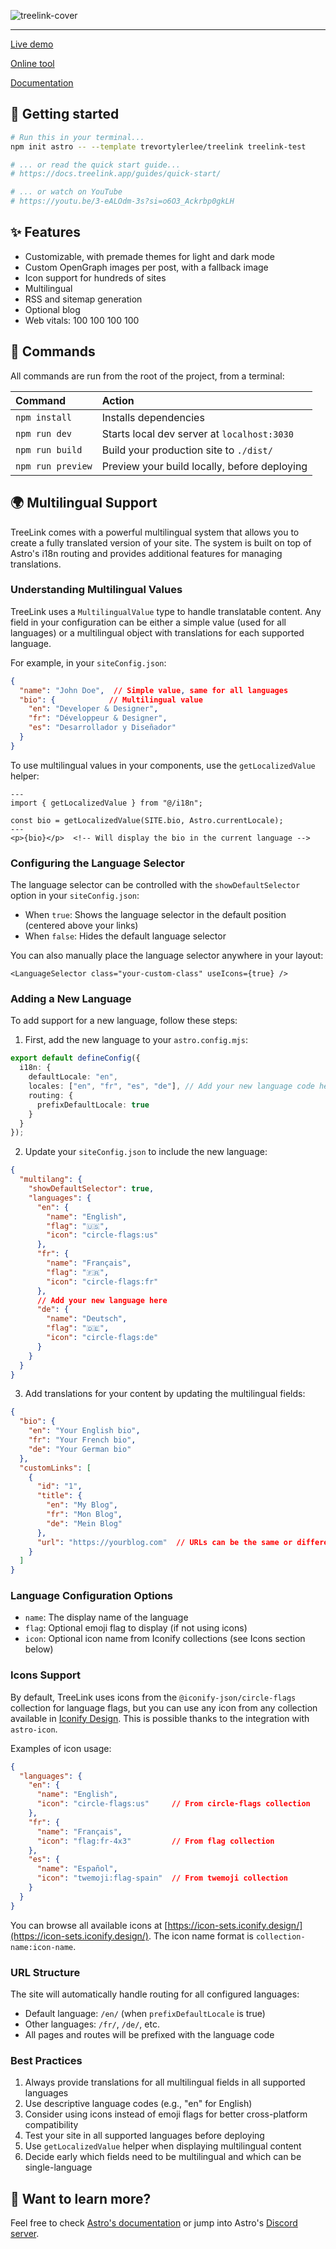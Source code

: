 ![treelink-cover](https://github.com/user-attachments/assets/b3f947d2-9533-45d7-864a-8a7d29b02148)

---

[Live demo](https://example.treelink.app)

[Online tool](https://treelink.app)

[Documentation](https://treelink.app)

## 🚀 Getting started

```bash
# Run this in your terminal...
npm init astro -- --template trevortylerlee/treelink treelink-test

# ... or read the quick start guide...
# https://docs.treelink.app/guides/quick-start/

# ... or watch on YouTube
# https://youtu.be/3-eALOdm-3s?si=o6O3_Ackrbp0gkLH
```

## ✨ Features

- Customizable, with premade themes for light and dark mode
- Custom OpenGraph images per post, with a fallback image
- Icon support for hundreds of sites
- Multilingual
- RSS and sitemap generation
- Optional blog
- Web vitals: 100 100 100 100

## 🧞 Commands

All commands are run from the root of the project, from a terminal:

| Command           | Action                                       |
| :---------------- | :------------------------------------------- |
| `npm install`     | Installs dependencies                        |
| `npm run dev`     | Starts local dev server at `localhost:3030`  |
| `npm run build`   | Build your production site to `./dist/`      |
| `npm run preview` | Preview your build locally, before deploying |

## 🌍 Multilingual Support

TreeLink comes with a powerful multilingual system that allows you to create a fully translated version of your site. The system is built on top of Astro's i18n routing and provides additional features for managing translations.

### Understanding Multilingual Values

TreeLink uses a `MultilingualValue` type to handle translatable content. Any field in your configuration can be either a simple value (used for all languages) or a multilingual object with translations for each supported language.

For example, in your `siteConfig.json`:

```json
{
  "name": "John Doe",  // Simple value, same for all languages
  "bio": {            // Multilingual value
    "en": "Developer & Designer",
    "fr": "Développeur & Designer",
    "es": "Desarrollador y Diseñador"
  }
}
```

To use multilingual values in your components, use the `getLocalizedValue` helper:

```astro
---
import { getLocalizedValue } from "@/i18n";

const bio = getLocalizedValue(SITE.bio, Astro.currentLocale);
---
<p>{bio}</p>  <!-- Will display the bio in the current language -->
```

### Configuring the Language Selector

The language selector can be controlled with the `showDefaultSelector` option in your `siteConfig.json`:

- When `true`: Shows the language selector in the default position (centered above your links)
- When `false`: Hides the default language selector

You can also manually place the language selector anywhere in your layout:

```astro
<LanguageSelector class="your-custom-class" useIcons={true} />
```

### Adding a New Language

To add support for a new language, follow these steps:

1. First, add the new language to your `astro.config.mjs`:

```typescript
export default defineConfig({
  i18n: {
    defaultLocale: "en",
    locales: ["en", "fr", "es", "de"], // Add your new language code here
    routing: {
      prefixDefaultLocale: true
    }
  }
});
```

2. Update your `siteConfig.json` to include the new language:

```json
{
  "multilang": {
    "showDefaultSelector": true,
    "languages": {
      "en": {
        "name": "English",
        "flag": "🇺🇸",
        "icon": "circle-flags:us"
      },
      "fr": {
        "name": "Français",
        "flag": "🇫🇷",
        "icon": "circle-flags:fr"
      },
      // Add your new language here
      "de": {
        "name": "Deutsch",
        "flag": "🇩🇪",
        "icon": "circle-flags:de"
      }
    }
  }
}
```

3. Add translations for your content by updating the multilingual fields:

```json
{
  "bio": {
    "en": "Your English bio",
    "fr": "Your French bio",
    "de": "Your German bio"
  },
  "customLinks": [
    {
      "id": "1",
      "title": {
        "en": "My Blog",
        "fr": "Mon Blog",
        "de": "Mein Blog"
      },
      "url": "https://yourblog.com"  // URLs can be the same or different per language
    }
  ]
}
```

### Language Configuration Options

- `name`: The display name of the language
- `flag`: Optional emoji flag to display (if not using icons)
- `icon`: Optional icon name from Iconify collections (see Icons section below)

### Icons Support

By default, TreeLink uses icons from the `@iconify-json/circle-flags` collection for language flags, but you can use any icon from any collection available in [Iconify Design](https://icon-sets.iconify.design/). This is possible thanks to the integration with `astro-icon`.

Examples of icon usage:
```json
{
  "languages": {
    "en": {
      "name": "English",
      "icon": "circle-flags:us"     // From circle-flags collection
    },
    "fr": {
      "name": "Français",
      "icon": "flag:fr-4x3"         // From flag collection
    },
    "es": {
      "name": "Español",
      "icon": "twemoji:flag-spain"  // From twemoji collection
    }
  }
}
```

You can browse all available icons at [https://icon-sets.iconify.design/](https://icon-sets.iconify.design/). The icon name format is `collection-name:icon-name`.

### URL Structure

The site will automatically handle routing for all configured languages:

- Default language: `/en/` (when `prefixDefaultLocale` is true)
- Other languages: `/fr/`, `/de/`, etc.
- All pages and routes will be prefixed with the language code

### Best Practices

1. Always provide translations for all multilingual fields in all supported languages
2. Use descriptive language codes (e.g., "en" for English)
3. Consider using icons instead of emoji flags for better cross-platform compatibility
4. Test your site in all supported languages before deploying
5. Use `getLocalizedValue` helper when displaying multilingual content
6. Decide early which fields need to be multilingual and which can be single-language

## 👀 Want to learn more?

Feel free to check [Astro's documentation](https://github.com/withastro/astro) or jump into Astro's [Discord server](https://astro.build/chat).
